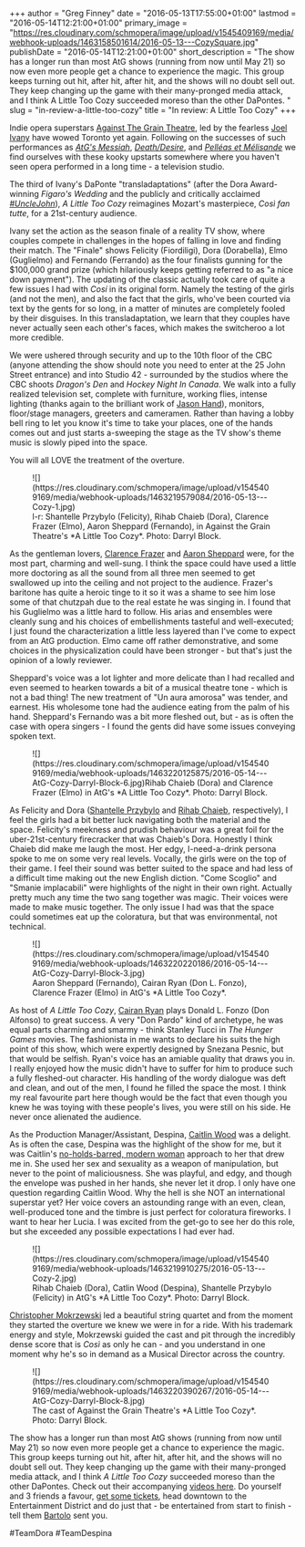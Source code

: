 +++
author = "Greg Finney"
date = "2016-05-13T17:55:00+01:00"
lastmod = "2016-05-14T12:21:00+01:00"
primary_image = "https://res.cloudinary.com/schmopera/image/upload/v1545409169/media/webhook-uploads/1463158501614/2016-05-13---CozySquare.jpg"
publishDate = "2016-05-14T12:21:00+01:00"
short_description = "The show has a longer run than most AtG shows (running from now until May 21) so now even more people get a chance to experience the magic. This group keeps turning out hit, after hit, after hit, and the shows will no doubt sell out. They keep changing up the game with their many-pronged media attack, and I think A Little Too Cozy succeeded moreso than the other DaPontes. "
slug = "in-review-a-little-too-cozy"
title = "In review: A Little Too Cozy"
+++

Indie opera superstars [Against The Grain Theatre](/scene/companies/against-the-grain-theatre/), led by the fearless [Joel Ivany](/scene/people/joel-ivany/) have wowed Toronto yet again. Following on the successes of such performances as [*AtG's Messiah*](/atgs-messiah-a-preview/), [*Death/Desire*](/in-review-death-desire/), and [*Pelléas et Mélisande*](/in-review-pelléas-et-mélisande/) we find ourselves with these kooky upstarts somewhere where you haven't seen opera performed in a long time - a television studio. 

The third of Ivany's DaPonte "transladaptations" (after the Dora Award-winning *Figaro's Wedding* and the publicly and critically acclaimed [*#UncleJohn*](/unclejohn-the-toronto-story/)), *A Little Too Cozy* reimagines Mozart's masterpiece, *Così fan tutte*, for a 21st-century audience. 

Ivany set the action as the season finale of a reality TV show, where couples compete in challenges in the hopes of falling in love and finding their match. The "Finale" shows Felicity (Fiordiligi), Dora (Dorabella), Elmo (Guglielmo) and Fernando (Ferrando) as the four finalists gunning for the $100,000 grand prize (which hilariously keeps getting referred to as "a nice down payment"). The updating of the classic actually took care of quite a few issues I had with *Cosí* in its original form. Namely the testing of the girls (and not the men), and also the fact that the girls, who've been courted via text by the gents for so long, in a matter of minutes are completely fooled by their disguises. In this transladaptation, we learn that they couples have never actually seen each other's faces, which makes the switcheroo a lot more credible. 

We were ushered through security and up to the 10th floor of the CBC (anyone attending the show should note you need to enter at the 25 John Street entrance) and into Studio 42 - surrounded by the studios where the CBC shoots *Dragon's Den* and *Hockey Night In Canada*. We walk into a fully realized television set, complete with furniture, working flies, intense lighting (thanks again to the brilliant work of [Jason Hand](http://www.jasonhandlighting.com/)), monitors, floor/stage managers, greeters and cameramen. Rather than having a lobby bell ring to let you know it's time to take your places, one of the hands comes out and just starts a-sweeping the stage as the TV show's theme music is slowly piped into the space. 

You will all LOVE the treatment of the overture. 

<figure data-type="image">![](https://res.cloudinary.com/schmopera/image/upload/v1545409169/media/webhook-uploads/1463219579084/2016-05-13---Cozy-1.jpg)<figcaption>l-r: Shantelle Przybylo (Felicity), Rihab Chaieb (Dora), Clarence Frazer (Elmo), Aaron Sheppard (Fernando), in Against the Grain Theatre's *A Little Too Cozy*. Photo: Darryl Block.</figcaption>
</figure>

As the gentleman lovers, [Clarence Frazer](/scene/people/clarence-frazer/) and [Aaron Sheppard](/scene/people/aaron-sheppard/) were, for the most part, charming and well-sung. I think the space could have used a little more doctoring as all the sound from all three men seemed to get swallowed up into the ceiling and not project to the audience. Frazer's baritone has quite a heroic tinge to it so it was a shame to see him lose some of that chutzpah due to the real estate he was singing in. I found that his Guglielmo was a little hard to follow. His arias and ensembles were cleanly sung and his choices of embellishments tasteful and well-executed; I just found the characterization a little less layered than I've come to expect from an AtG production. Elmo came off rather demonstrative, and some choices in the physicalization could have been stronger - but that's just the opinion of a lowly reviewer. 

Sheppard's voice was a lot lighter and more delicate than I had recalled and even seemed to hearken towards a bit of a musical theatre tone - which is not a bad thing! The new treatment of "Un aura amorosa" was tender, and earnest. His wholesome tone had the audience eating from the palm of his hand. Sheppard's Fernando was a bit more fleshed out, but - as is often the case with opera singers - I found the gents did have some issues conveying spoken text. 

<figure data-type="image">![](https://res.cloudinary.com/schmopera/image/upload/v1545409169/media/webhook-uploads/1463220125875/2016-05-14---AtG-Cozy-Darryl-Block-6.jpg)<figcption>Rihab Chaieb (Dora) and Clarence Frazer (Elmo) in AtG's *A Little Too Cozy*. Photo: Darryl Block.</figcaption>
</figure>

As Felicity and Dora ([Shantelle Przybylo](/scene/people/shantelle-przybylo/) and [Rihab Chaieb](/scene/people/rihab-chaieb/), respectively), I feel the girls had a bit better luck navigating both the material and the space. Felicity's meekness and prudish behaviour was a great foil for the uber-21st-century firecracker that was Chaieb's Dora. Honestly I think Chaieb did make me laugh the most. Her edgy, I-need-a-drink persona spoke to me on some very real levels. Vocally, the girls were on the top of their game. I feel their sound was better suited to the space and had less of a difficult time making out the new English diction. "Come Scoglio" and "Smanie implacabili" were highlights of the night in their own right. Actually pretty much any time the two sang together was magic. Their voices were made to make music together. The only issue I had was that the space could sometimes eat up the coloratura, but that was environmental, not technical. 

<figure data-type="image">![](https://res.cloudinary.com/schmopera/image/upload/v1545409169/media/webhook-uploads/1463220220186/2016-05-14---AtG-Cozy-Darryl-Block-3.jpg)<figcaption>Aaron Sheppard (Fernando), Cairan Ryan (Don L. Fonzo), Clarence Frazer (Elmo) in AtG's *A Little Too Cozy*.</figcaption>
</figure>

As host of *A Little Too Cozy*, [Cairan Ryan](/scene/people/cairan-ryan/) plays Donald L. Fonzo (Don Alfonso) to great success. A very "Don Pardo" kind of archetype, he was equal parts charming and smarmy - think Stanley Tucci in *The Hunger Games* movies. The fashionista in me wants to declare his suits the high point of this show, which were expertly designed by Snezana Pesnic, but that would be selfish. Ryan's voice has an amiable quality that draws you in. I really enjoyed how the music didn't have to suffer for him to produce such a fully fleshed-out character. His handling of the wordy dialogue was deft and clean, and out of the men, I found he filled the space the most. I think my real favourite part here though would be the fact that even though you knew he was toying with these people's lives, you were still on his side. He never once alienated the audience. 

<figure data-type="image">
</figure>

As the Production Manager/Assistant, Despina, [Caitlin Wood](/scene/people/caitlin-wood/) was a delight. As is often the case, Despina was the highlight of the show for me, but it was Caitlin's [no-holds-barred, modern woman](https://www.youtube.com/watch?v=y3MjxWn5W9M) approach to her that drew me in. She used her sex and sexuality as a weapon of manipulation, but never to the point of maliciousness. She was playful, and edgy, and though the envelope was pushed in her hands, she never let it drop. I only have one question regarding Caitlin Wood. Why the hell is she NOT an international superstar yet? Her voice covers an astounding range with an even, clean, well-produced tone and the timbre is just perfect for coloratura fireworks. I want to hear her Lucia. I was excited from the get-go to see her do this role, but she exceeded any possible expectations I had ever had. 

<figure data-type="image">![](https://res.cloudinary.com/schmopera/image/upload/v1545409169/media/webhook-uploads/1463219910275/2016-05-13---Cozy-2.jpg)<figcaption>Rihab Chaieb (Dora), Catlin Wood (Despina), Shantelle Przybylo (Felicity) in AtG's *A Little Too Cozy*. Photo: Darryl Block.
</figure>

[Christopher Mokrzewski](/scene/people/christopher-mokrzewski/) led a beautiful string quartet and from the moment they started the overture we knew we were in for a ride. With his trademark energy and style, Mokrzewski guided the cast and pit through the incredibly dense score that is *Così* as only he can - and you understand in one moment why he's so in demand as a Musical Director across the country.

<figure data-type="image">
![](https://res.cloudinary.com/schmopera/image/upload/v1545409169/media/webhook-uploads/1463220390267/2016-05-14---AtG-Cozy-Darryl-Block-8.jpg)
<figcaption>The cast of Against the Grain Theatre's *A Little Too Cozy*. Photo: Darryl Block.</figcaption>
</figure>

The show has a longer run than most AtG shows (running from now until May 21) so now even more people get a chance to experience the magic. This group keeps turning out hit, after hit, after hit, and the shows will no doubt sell out. They keep changing up the game with their many-pronged media attack, and I think *A Little Too Cozy* succeeded moreso than the other DaPontes. Check out their accompanying [videos here](https://www.youtube.com/user/AtGtheatre). Do yourself and 3 friends a favour, [get some tickets](http://againstthegraintheatre.ticketleap.com/a-little-too-cozy/), head downtown to the Entertainment District and do just that - be entertained from start to finish - tell them [Bartolo](http://againstthegraintheatre.com/figaros-wedding/) sent you. 

\#TeamDora #TeamDespina
